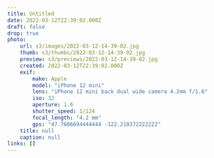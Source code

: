 ```yaml
---
title: Untitled
date: 2022-03-12T22:39:02.000Z
draft: false
drop: true
photo:
    url: s3/images/2022-03-12-14-39-02.jpg
    thumb: s3/thumbs/2022-03-12-14-39-02.jpg
    preview: s3/previews/2022-03-12-14-39-02.jpg
    created: 2022-03-12T22:39:02.000Z
    exif:
        make: Apple
        model: "iPhone 12 mini"
        lens: "iPhone 12 mini back dual wide camera 4.2mm f/1.6"
        iso: 32
        aperture: 1.6
        shutter_speed: 1/124
        focal_length: "4.2 mm"
        gps: "47.7606694444444 -122.210372222222"
    title: null
    caption: null
links: []
---
```

